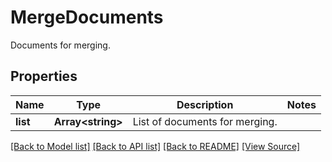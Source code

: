 ﻿# MergeDocuments
Documents for merging.

## Properties
Name | Type | Description | Notes
------------ | ------------- | ------------- | -------------
**list** | **Array&lt;string&gt;** | List of documents for merging. | 

[[Back to Model list]](../README.md#documentation-for-models) [[Back to API list]](../README.md#documentation-for-api-endpoints) [[Back to README]](../README.md) [[View Source]](../src/models/mergeDocuments.ts)

